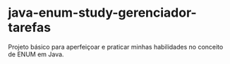 # java-enum-study-gerenciador-tarefas
Projeto básico para aperfeiçoar e praticar minhas habilidades no conceito de ENUM em Java.
